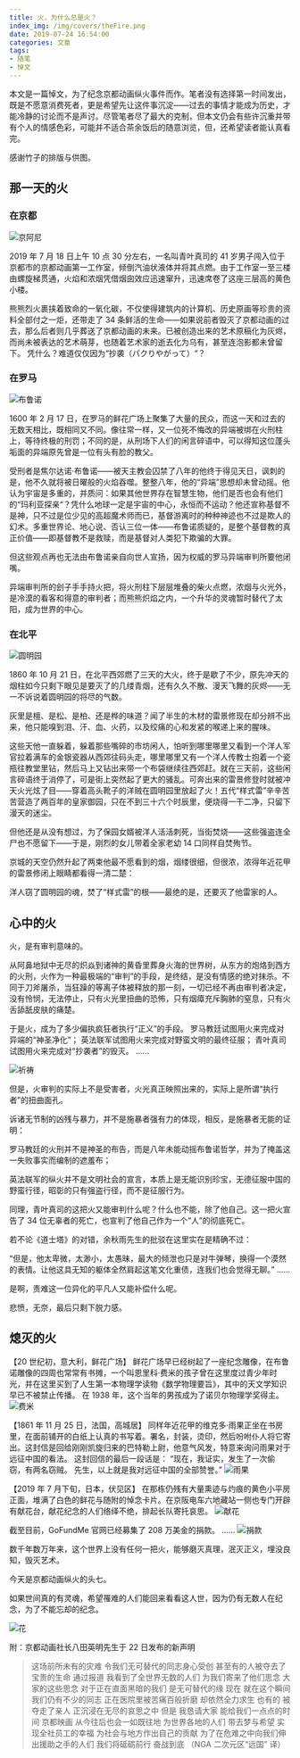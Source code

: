```yaml
---
title: 火，为什么总是火？
index_img: /img/covers/theFire.png
date: 2019-07-24 16:54:00
categories: 文章
tags:
- 随笔
- 悼文
---
```


本文是一篇悼文，为了纪念京都动画纵火事件而作。笔者没有选择第一时间发出，既是不愿意消费死者，更是希望先让这件事沉淀——过去的事情才能成为历史，才能冷静的讨论而不是声讨。尽管笔者尽了最大的克制，但本文仍会有些许沉重并带有个人的情感色彩，可能并不适合茶余饭后的随意浏览，但，还希望读者能认真看完。

<!--more-->

感谢竹子的排版与供图。

## 那一天的火

### 在京都

![京阿尼](/img/theFire/京阿尼.jpg)

2019 年 7 月 18 日上午 10 点 30 分左右，一名叫青叶真司的 41 岁男子闯入位于京都市的京都动画第一工作室，倾倒汽油状液体并将其点燃。由于工作室一至三楼由螺旋梯贯通，火焰和浓烟凭借烟囱效应迅速窜升，迅速席卷了这座三层高的黄色小楼。

熊熊烈火裹挟着致命的一氧化碳，不仅使得建筑内的计算机、历史原画等珍贵的资料全部付之一炬，还带走了 34 条鲜活的生命——如果说前者毁灭了京都动画的过去，那么后者则几乎葬送了京都动画的未来。已被创造出来的艺术原稿化为灰烬，而尚未被表达的艺术萌芽，也随着艺术家的逝去化为乌有，甚至连泡影都未曾留下。
凭什么？难道仅仅因为“抄袭（パクりやがって）“？

### 在罗马

![布鲁诺](/img/theFire/布鲁诺.jpg)

1600 年 2 月 17 日，在罗马的鲜花广场上聚集了大量的民众，而这一天和过去的无数天相比，既相同又不同。像往常一样，又一位死不悔改的异端被绑在火刑柱上，等待终极的刑罚；不同的是，从刑场下人们的闲言碎语中，可以得知这位蓬头垢面的异端原先曾是一位有头有脸的教父。

受刑者是焦尔达诺·布鲁诺——被天主教会囚禁了八年的他终于得见天日，讽刺的是，他不久就将被日曜般的火焰吞噬。整整八年，他的“异端”思想却未曾动摇。他认为宇宙是多重的，并质问：如果其他世界存在智慧生物，他们是否也会有他们的“玛利亚探亲“？凭什么地球一定是宇宙的中心，永恒而不运动？他还宣称基督不是神，只不过是位少见的高超魔术师而已，基督游离时的种种神迹也不过是欺人的幻术。多重世界论、地心说、否认三位一体——布鲁诺质疑的，是整个基督教的真正价值——即基督教不是救赎，而是基督对人类犯下欺骗的大罪。

但这些观点再也无法由布鲁诺亲自向世人宣扬，因为权威的罗马异端审判所要他闭嘴。

异端审判所的刽子手手持火把，将火刑柱下层层堆叠的柴火点燃，浓烟与火光外，是冷漠的看客和得意的审判者；而熊熊炽焰之内，一个升华的灵魂暂时替代了太阳，成为世界的中心。

### 在北平

![圆明园](/img/theFire/圆明园.jpg)

1860 年 10 月 21 日，在北平西郊燃了三天的大火，终于是歇了不少，原先冲天的烟柱如今只剩下眼见是要灭了的几缕青烟，还有久久不散、漫天飞舞的灰烬——无一不诉说着圆明园的将尽的气数。

灰里是檀、是松、是柏、还是桦的味道？闻了半生的木材的雷景修现在却分辨不出来，他只能嗅到泪、汗、血、火药，以及绞痛的心和发紧的喉递上来的腥味。

这些天他一直躲着，躲着那些嘴碎的市坊闲人，怕听到哪里哪里又看到一个洋人军官拉着满车的金银瓷器从西郊往码头走，哪里哪里又有一个洋人传教士抱着一个瓷瓶往教堂里钻，然后马上又钻出来带一个布袋继续往西郊赶。就在三天前，这些闲言碎语终于消停了，可是街上突然起了更大的骚乱。可奔出来的雷景修登时就被冲天火光炫了目——穿着高头靴子的洋贼在圆明园里放起了火！五代“样式雷”辛辛苦苦营造了两百年的皇家御园，只在不到三十六个时辰里，便烧得一干二净，只留下漫天的迷尘。

但他还是从没有想过，为了保园女婿被洋人活活刺死，当街焚烧——这些强盗连全尸也不愿留下——于是，刚烈的女儿带着全家老幼 14 口同样自焚殉节。

京城的天空仍然升起了两束他最不愿看到的烟，烟缕很细，但很浓，浓得年近花甲的雷景修闭上眼睛都看得一清二楚：

洋人窃了圆明园的魂，焚了“样式雷”的根——最绝的是，还要灭了他雷家的人。

## 心中的火

火，是有审判意味的。

从阿鼻地狱中无尽的炽焱到诸神的黄昏里葬身火海的世界树，从东方的炮烙到西方的火刑，火作为一种最极端的“审判”的手段，是终结，是没有情感的绝对抹杀。不同于刀斧屠杀，当狂躁的等离子体被释放的那一刻，一切已经不再由审判者决定，没有怜悯，无法停止，只有火光里扭曲的恐怖，只有烟瘴充斥胸肺的窒息，只有火舌舔舐皮肤的痛楚。

于是火，成为了多少偏执疯狂者执行“正义”的手段。
罗马教廷试图用火来完成对异端的“神圣净化”；
英法联军试图用火来完成对野蛮文明的最终征服；
青叶真司试图用火来完成对“抄袭者”的毁灭。
……

![祈祷](/img/theFire/祈祷.jpg)

但是，火审判的实际上不是受害者，火光真正映照出来的，实际上是所谓“执行者”的扭曲面孔。

诉诸无节制的凶残与暴力，并不是施暴者强有力的体现，相反，是施暴者无能的证明：

罗马教廷的火刑并不是神圣的布告，而是八年未能动摇布鲁诺哲学，并为了掩盖这一失败事实而编制的遮羞布；

英法联军的纵火并不是文明社会的宣言，本质上是无能识别珍宝，无德征服中国的野蛮行径，昭彰的只有强盗行径，而不是征服行为。

同理，青叶真司的这把火又能审判什么呢？什么也不能，除了他自己。这一把火宣告了 34 位无辜者的死亡，也宣判了他自己作为一个“人”的彻底死亡。

若不论《道士塔》的对错，余秋雨先生的批驳在这里实在是精确不过：

“但是，他太卑微，太渺小，太愚昧，最大的倾泄也只是对牛弹琴，换得一个漠然的表情。让他这具无知的躯体全然肩起这笔文化重债，连我们也会觉得无聊。”
……

是啊，责难这一位异化的平凡人又能补偿什么呢。

悲愤，无奈，最后只剩下脱力感。

## 熄灭的火

【20 世纪初，意大利，鲜花广场】
鲜花广场早已经树起了一座纪念雕像，在布鲁诺雕像的四周也常常有书摊，一个叫恩里科·费米的孩子曾在这里度过青少年时光，并在这里买到了人生第一本物理学读物《数学物理要旨》，其中的天文学知识早已不被禁止传播。
在 1938 年，这个当年的男孩成为了诺贝尔物理学奖得主。
![费米](/img/theFire/费米.jpg)

【1861 年 11 月 25 日，法国，高城居】
同样年近花甲的维克多·雨果正坐在书房里，在面前铺开的白纸上认真的书写着。署名，封装，烫印，然后吩咐仆人将它寄出。这封信是回给刚刚凯旋归来的巴特勒上尉，他意气风发，特意来询问雨果对于远征中国的看法。
这封回信的最后一段话是：
“现在，我证实，发生了一次偷窃，有两名窃贼。
 先生，以上就是我对远征中国的全部赞誉。”
 ![雨果](/img/theFire/雨果.jpg)

【2019 年 7 月下旬，日本，伏见区】
在那栋仍残有大量熏迹与灼痕的黄色小平房正面，堆满了白色的鲜花与随附的悼念卡片。在京阪电车六地藏站一侧也专门开辟有献花台，献花纪念的人们络绎不绝，排起长队寄托哀思。
![献花](/img/theFire/献花.jpg)

截至目前，GoFundMe 官网已经募集了 208 万美金的捐款。
……
![捐款](/img/theFire/捐款.png)

数千年数万年来，这个世界上没有任何一把火，能够磨灭真理，泯灭正义，埋没良知，毁灭艺术。

今天是京都动画纵火的头七。

如果世间真的有灵魂，希望罹难的人们能回来看看这人世，因为仍有无数人在纪念，为了不能忘却的纪念。

![花](/img/theFire/花.jpg)

附：京都动画社长八田英明先生于 22 日发布的新声明
> 这场前所未有的灾难
> 令我们无可替代的同志身心受创 甚至有的人被夺去了宝贵的生命
> 通过报道 我看到了全世界无数的人们 为我们寄来了他们思念
> 大家的这些思念
> 对于正在直面黑暗的我们
> 是无可替代的缘
> 现在 就在这个瞬间
> 我们仍有不少的同志 正在医院里被苦痛百般折磨 却依然全力求生
> 也有的 被夺走了亲人 正沉浸在无尽的哀思之中
> 但是 我恳请大家 能给我们一点点的时间
> 京都映画 从今往后也会一如既往地
> 为世界各地的人们 带去梦与希望
> 实现全社员工的幸福
> 为社会与地方作出自己的贡献
> 为了在危难之中向我们伸出援助之手的人们
> 我们将砥砺前行 奋战到底
> （NGA 二次元区“远国” 译）
